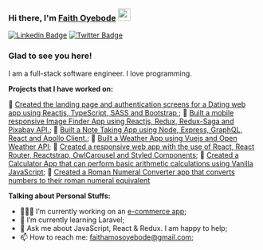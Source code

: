 
<!--
**faithoyebode/faithoyebode** is a ✨ _special_ ✨ repository because its `README.md` (this file) appears on your GitHub profile.

Here are some ideas to get you started:

- 🔭 I’m currently working on ...
- 🌱 I’m currently learning ...
- 👯 I’m looking to collaborate on ...
- 🤔 I’m looking for help with ...
- 💬 Ask me about ...
- 📫 How to reach me: ...
- 😄 Pronouns: ...
- ⚡ Fun fact: ...
-->


### Hi there, I'm <a href="https://www.linkedin.com/in/faith-oyebode-67529812a/" target="_blank">Faith Oyebode</a> <img src="https://media.giphy.com/media/hvRJCLFzcasrR4ia7z/giphy.gif" width="25px">

[![Linkedin Badge](https://img.shields.io/badge/-LinkedIn-0e76a8?style=flat-square&logo=Linkedin&logoColor=white)](https://www.linkedin.com/in/faith-oyebode-67529812a/)
[![Twitter Badge](https://img.shields.io/badge/-Twitter-00acee?style=flat-square&logo=Twitter&logoColor=white)](https://twitter.com/OyebodeFaith)


### Glad to see you here! &nbsp;

I am a full-stack software engineer. I love programming.


<!--<img align="right" alt="GIF" src="https://github.com/Gapur/Gapur/blob/master/coding.gif?raw=true" width="408" height="318" />-->


**Projects that I have worked on:**

:round_pushpin: <a href="https://edenmeets.netlify.app" target="_blank">Created the landing page and authentication screens for a Dating web app using Reactjs, TypeScript, SASS and Bootstrap </a>;
:round_pushpin: <a href="https://faith-image-finder-app.netlify.app" target="_blank">Built a mobile responsive Image Finder App using Reactjs, Redux, Redux-Saga and Pixabay API.</a>;
:round_pushpin: <a href="https://faith-notes-app.netlify.app" target="_blank">Built a Note Taking App using Node, Express, GraphQL, React and Apollo Client.</a>;
:round_pushpin: <a href="https://faith-vue-weather-app.netlify.app" target="_blank">Built a Weather App using Vuejs and Open Weather API</a>;
:round_pushpin: <a href="https://faith-health-app.netlify.app" target="_blank">Created a responsive web app with the use of React, React Router, Reactstrap, OwlCarousel and Styled Components</a>;
:round_pushpin: <a href="https://faithoyebode.github.io/Calculator-app/calc.html" target="_blank">Created a Calculator App that can perform basic arithmetic calculations using Vanilla JavaScript</a>;
:round_pushpin: <a href="https://faithoyebode.github.io/Roman-Numeral-Converter/index.html" target="_blank">Created a Roman Numeral Converter app that converts numbers to their roman numeral equivalent</a>
  <br />
  
**Talking about Personal Stuffs:**

- 👨🏻‍💻 I’m currently working on an <a href="https://github.com/faithoyebode/dopeshop-frontend" target="_blank"> e-commerce app</a>;
- 🚀 I’m currently learning Laravel;
- 💬 Ask me about JavaScript, React & Redux. I am happy to help;
- 📫 How to reach me: faithamosoyebode@gmail.com;


</br>

<!--
📈 **My GitHub Stats:**-->

<!--
<p>
  <img height="180em" src="https://github-readme-stats.vercel.app/api/top-langs/?username=faithoyebode&show_icons=true&hide_border=true&layout=compact&langs_count=4"/>
</p> -->
